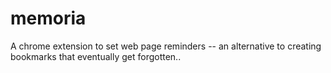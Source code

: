 # memoria

A chrome extension to set web page reminders -- an alternative to creating bookmarks that eventually get forgotten..
